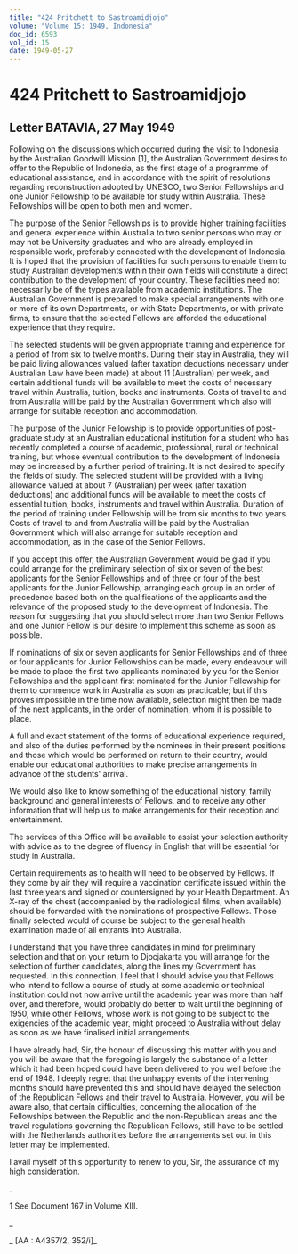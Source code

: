 ```yaml
---
title: "424 Pritchett to Sastroamidjojo"
volume: "Volume 15: 1949, Indonesia"
doc_id: 6593
vol_id: 15
date: 1949-05-27
---
```


# 424 Pritchett to Sastroamidjojo

## Letter BATAVIA, 27 May 1949

Following on the discussions which occurred during the visit to Indonesia by the Australian Goodwill Mission [1], the Australian Government desires to offer to the Republic of Indonesia, as the first stage of a programme of educational assistance, and in accordance with the spirit of resolutions regarding reconstruction adopted by UNESCO, two Senior Fellowships and one Junior Fellowship to be available for study within Australia. These Fellowships will be open to both men and women.

The purpose of the Senior Fellowships is to provide higher training facilities and general experience within Australia to two senior persons who may or may not be University graduates and who are already employed in responsible work, preferably connected with the development of Indonesia. It is hoped that the provision of facilities for such persons to enable them to study Australian developments within their own fields will constitute a direct contribution to the development of your country. These facilities need not necessarily be of the types available from academic institutions. The Australian Government is prepared to make special arrangements with one or more of its own Departments, or with State Departments, or with private firms, to ensure that the selected Fellows are afforded the educational experience that they require.

The selected students will be given appropriate training and experience for a period of from six to twelve months. During their stay in Australia, they will be paid living allowances valued (after taxation deductions necessary under Australian Law have been made) at about 11 (Australian) per week, and certain additional funds will be available to meet the costs of necessary travel within Australia, tuition, books and instruments. Costs of travel to and from Australia will be paid by the Australian Government which also will arrange for suitable reception and accommodation.

The purpose of the Junior Fellowship is to provide opportunities of post-graduate study at an Australian educational institution for a student who has recently completed a course of academic, professional, rural or technical training, but whose eventual contribution to the development of Indonesia may be increased by a further period of training. It is not desired to specify the fields of study. The selected student will be provided with a living allowance valued at about 7 (Australian) per week (after taxation deductions) and additional funds will be available to meet the costs of essential tuition, books, instruments and travel within Australia. Duration of the period of training under Fellowship will be from six months to two years. Costs of travel to and from Australia will be paid by the Australian Government which will also arrange for suitable reception and accommodation, as in the case of the Senior Fellows.

If you accept this offer, the Australian Government would be glad if you could arrange for the preliminary selection of six or seven of the best applicants for the Senior Fellowships and of three or four of the best applicants for the Junior Fellowship, arranging each group in an order of precedence based both on the qualifications of the applicants and the relevance of the proposed study to the development of Indonesia. The reason for suggesting that you should select more than two Senior Fellows and one Junior Fellow is our desire to implement this scheme as soon as possible.

If nominations of six or seven applicants for Senior Fellowships and of three or four applicants for Junior Fellowships can be made, every endeavour will be made to place the first two applicants nominated by you for the Senior Fellowships and the applicant first nominated for the Junior Fellowship for them to commence work in Australia as soon as practicable; but if this proves impossible in the time now available, selection might then be made of the next applicants, in the order of nomination, whom it is possible to place.

A full and exact statement of the forms of educational experience required, and also of the duties performed by the nominees in their present positions and those which would be performed on return to their country, would enable our educational authorities to make precise arrangements in advance of the students' arrival.

We would also like to know something of the educational history, family background and general interests of Fellows, and to receive any other information that will help us to make arrangements for their reception and entertainment.

The services of this Office will be available to assist your selection authority with advice as to the degree of fluency in English that will be essential for study in Australia.

Certain requirements as to health will need to be observed by Fellows. If they come by air they will require a vaccination certificate issued within the last three years and signed or countersigned by your Health Department. An X-ray of the chest (accompanied by the radiological films, when available) should be forwarded with the nominations of prospective Fellows. Those finally selected would of course be subject to the general health examination made of all entrants into Australia.

I understand that you have three candidates in mind for preliminary selection and that on your return to Djocjakarta you will arrange for the selection of further candidates, along the lines my Government has requested. In this connection, I feel that I should advise you that Fellows who intend to follow a course of study at some academic or technical institution could not now arrive until the academic year was more than half over, and therefore, would probably do better to wait until the beginning of 1950, while other Fellows, whose work is not going to be subject to the exigencies of the academic year, might proceed to Australia without delay as soon as we have finalised initial arrangements.

I have already had, Sir, the honour of discussing this matter with you and you will be aware that the foregoing is largely the substance of a letter which it had been hoped could have been delivered to you well before the end of 1948. I deeply regret that the unhappy events of the intervening months should have prevented this and should have delayed the selection of the Republican Fellows and their travel to Australia. However, you will be aware also, that certain difficulties, concerning the allocation of the Fellowships between the Republic and the non-Republican areas and the travel regulations governing the Republican Fellows, still have to be settled with the Netherlands authorities before the arrangements set out in this letter may be implemented.

I avail myself of this opportunity to renew to you, Sir, the assurance of my high consideration.

_

1 See Document 167 in Volume XIII.

_

_ [AA : A4357/2, 352/i]_
